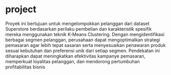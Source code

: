 # project

Proyek ini bertujuan untuk mengelompokkan pelanggan dari dataset Superstore berdasarkan perilaku pembelian dan karakteristik spesifik mereka menggunakan teknik K-Means Clustering. Dengan mengidentifikasi berbagai segmen pelanggan, perusahaan dapat mengoptimalkan strategi pemasaran agar lebih tepat sasaran serta menyesuaikan penawaran produk sesuai kebutuhan dan preferensi unik dari setiap segmen. Pendekatan ini diharapkan dapat meningkatkan efektivitas kampanye pemasaran, memperkuat loyalitas pelanggan, dan mendorong pertumbuhan profitabilitas bisnis
